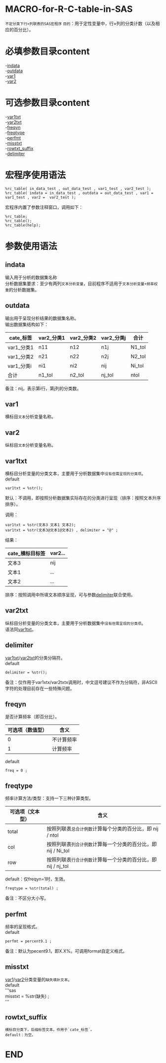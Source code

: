 # MACRO-for-R-C-table-in-SAS
  `不定分类下行×列联表的SAS宏程序`
  `目的`：用于定性变量中，行×列的分类计数（以及相应的百分比）。

# 必填参数目录content
-[indata](#indata)  
-[outdata](#outdata)  
-[var1](#var1)  
-[var2](#var2)  

# 可选参数目录content
-[var1txt](#var1txt)  
-[var2txt](#var2txt)  
-[freqyn](#freqyn)  
-[freqtype](#freqtype)  
-[perfmt](#perfmt)  
-[misstxt](#misstxt)  
-[rowtxt_suffix](#rowtxt_suffix)  
-[delimiter](#delimiter)  

# 宏程序使用语法
```sas  
%rc_table( in_data_test , out_data_test , var1_test , var2_test );  
%rc_table( indata = in_data_test , outdata = out_data_test , var1 = var1_test , var2 =  var2_test );  
```  
  宏程序内置了参数注释窗口，调用如下：  
  ```sas  
  %rc_table;  
  %rc_table();  
  %rc_table(help);  
  ```  

# 参数使用语法
## indata
  输入用于分析的数据集名称  
  分析数据集要求：至少有两列`文本分析变量`，目前程序不适用于`文本分析变量+频率权重`的分析数据集。  
  
## outdata
  输出用于呈现分析结果的数据集名称。    
  输出数据集结构如下：  
  
<div align="center">

| cate_标签   | var2_分类1 | var2_分类2 | var2_分类j  |   合计   |
| ----------  | -----------| ----------  | -----------|-----------|
| var1_分类1  | n11        | n12         | n1j        | N1_tol    |
| var1_分类2  | n21        | n22         | n2j        | N2_tol    |
| var1_分类i  | ni1        | ni2         | nij        | Ni_tol    |
| 合计        | n1_tol     | n2_tol      |  nj_tol    | ntol      |

</div>

备注：nij，表示第i行，第j列的分类数。  

## var1
  横标目`文本`分析变量名称。    
  
## var2
  纵标目`文本`分析变量名称。  

## var1txt
  横标目分析变量的分类文本，主要用于分析数据集中`没有但需呈现的分类项`。  
  default  
  ```SAS  
  var1txt = %str();  
  ```  
  默认：不调用，即按照分析数据集实际存在的分类进行呈现（排序：按照文本升序排序）。    

  调用：  
  ```sas
  var1txt = %str(文本3 文本1 文本2);
  var1txt = %str(文本3@文本1@文本2) , delimiter = "@" ;  
  ```  
  结果：  
  
<div align="center">

| cate_横标目标签      |   var2...   |
|  ---------           | -------     |
| 文本3                | nij         |
| 文本1                | ...         |
| 文本2                | ...         |
    
</div>
  
  排序：按照调用中所填文本顺序呈现，可与参数[delimiter](#delimiter)联合使用。  
  
## var2txt
  纵标目分析变量的分类文本，主要用于分析数据集中`没有但需呈现的分类项`。  
  语法同[var1txt](#var1txt)。  

## delimiter
  [var1txt](#var1txt)/[var2txt](#var2txt)的分类分隔符。  
  default  
  ``` 
  delimiter = %str();  
  ```
  备注：仅作用于var1xtx/var2txtx调用时，中文逗号建议不作为分隔符，非ASCⅡ字符的处理目前存在一些特殊问题。
  

## freqyn
  是否计算频率（即百分比）。 

<div align="center">

| 可选项（数值型）  |   含义      |
|  ---------         | -------     |
| 0                 | 不计算频率  |
| 1                 |  计算频率   |

</div>  
    
  default  
  ```sas  
  freq = 0 ;  
  ```  

## freqtype
  频率计算方法/类型：支持一下三种计算类型。  
<div align="center">
    
| 可选项（文本型）  |   含义      |
| -----             | --------     |
| total             | 按照列联表`总合计例数`计算每个分类的百分比，即 nij / ntol  |
| col               | 按照列联表`列合计例数`计算每一个分类的百分比，即 nij / Ni_tol   |
| row               | 按照列联表`行合计例数`计算每一个分类的百分比，即 nij / nj_tol  |

</div>
  
  default：仅freqyn=1时，生效。  
  ```sas  
  freqtype = %str(total) ;  
  ```  
  备注：不区分大小写。  

## perfmt  
  频率的呈现格式。  
  default  
  ```sas  
  perfmt = percent9.1 ;   
  ```  
  备注：默认为pecent9.1，即X.X%。可调用format自定义格式。  
  

## misstxt
  [var1](#var1)/[var2](#var2)分类变量的`缺失填补文本`。  
  default  
  '''sas  
  misstxt = %str(缺失) ;  
  '''  

## rowtxt_suffix
    横标目分类下，后缀标签文本，作用于`cate_标签`。  
    default：为空。
  
# END
    









